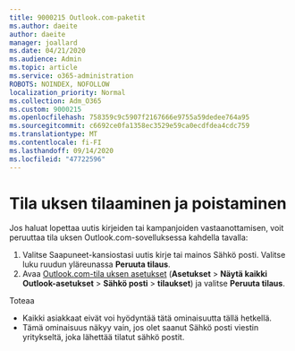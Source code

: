 ```yaml
---
title: 9000215 Outlook.com-paketit
ms.author: daeite
author: daeite
manager: joallard
ms.date: 04/21/2020
ms.audience: Admin
ms.topic: article
ms.service: o365-administration
ROBOTS: NOINDEX, NOFOLLOW
localization_priority: Normal
ms.collection: Adm_O365
ms.custom: 9000215
ms.openlocfilehash: 758359c9c5907f2167666e9755a59dedee764a95
ms.sourcegitcommit: c6692ce0fa1358ec3529e59ca0ecdfdea4cdc759
ms.translationtype: MT
ms.contentlocale: fi-FI
ms.lasthandoff: 09/14/2020
ms.locfileid: "47722596"
---
```

# <a name="subscriptions-and-unsubscribing"></a>Tila uksen tilaaminen ja poistaminen

Jos haluat lopettaa uutis kirjeiden tai kampanjoiden vastaanottamisen, voit peruuttaa tila uksen Outlook.com-sovelluksessa kahdella tavalla:

1. Valitse Saapuneet-kansiostasi uutis kirje tai mainos Sähkö posti. Valitse luku ruudun yläreunassa **Peruuta tilaus**.
2. Avaa [Outlook.com-tila uksen asetukset](https://outlook.live.com/mail/options/mail/brandsSubscriptions) (**Asetukset**  >  **Näytä kaikki Outlook-asetukset**  >  **Sähkö posti**  >  **tilaukset**) ja valitse **Peruuta tilaus**.

Toteaa

- Kaikki asiakkaat eivät voi hyödyntää tätä ominaisuutta tällä hetkellä.
- Tämä ominaisuus näkyy vain, jos olet saanut Sähkö posti viestin yritykseltä, joka lähettää tilatut sähkö postit.